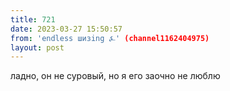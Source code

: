 ```yaml
---
title: 721
date: 2023-03-27 15:50:57
from: 'endless шизing ⍼' (channel1162404975)
layout: post
---
```


ладно, он не суровый, но я его заочно не люблю
